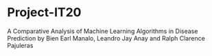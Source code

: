 # Project-IT20
A Comparative Analysis of Machine Learning Algorithms in Disease Prediction by Bien Earl Manalo, Leandro Jay Anay and Ralph Clarence Pajuleras

